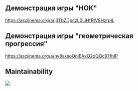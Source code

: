 ## Демонстрация игры "НОК"
https://asciinema.org/a/j3TbZDpczL0LiHfRtV8HzrpIL


## Демонстрация игры "геометрическая прогрессия"
https://asciinema.org/a/nv8sxsoOnlEAxO2oQQc97fhIP 

## Maintainability
<a href="https://codeclimate.com/github/fantasma092/code-quality-assessment/maintainability"><img src="https://api.codeclimate.com/v1/badges/1ff6ee35c2e9decfb9ad/maintainability" /></a>




